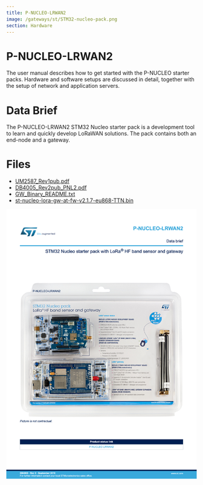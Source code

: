 ```yaml
---
title: P-NUCLEO-LRWAN2
image: /gateways/st/STM32-nucleo-pack.png
section: Hardware
---
```


# P-NUCLEO-LRWAN2
The user manual describes how to get started with the P-NUCLEO starter packs. Hardware and software setups are discussed in detail, together with the setup of network and application servers.

# Data Brief
The P-NUCLEO-LRWAN2 STM32 Nucleo starter pack is a development tool to learn and quickly develop LoRaWAN solutions. The pack contains both an end-node and a gateway.

# Files
* [UM2587_Rev1pub.pdf](UM2587_Rev1pub.pdf)
* [DB4005_Rev2pub_PNL2.pdf](DB4005_Rev2pub_PNL2.pdf)
* [GW_Binary_README.txt](GW_Binary_README.txt)
* [st-nucleo-lora-gw-at-fw-v2.1.7-eu868-TTN.bin](st-nucleo-lora-gw-at-fw-v2.1.7-eu868-TTN.bin)

![STM32-nucleo-pack](STM32-nucleo-pack.png)
